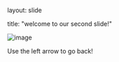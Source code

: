 layout: slide

title: "welcome to our second slide!"

![image](https://user-images.githubusercontent.com/84195479/118301484-1df8fc80-b4b1-11eb-8440-98a35f1b7994.png)

Use the left arrow to go back!
